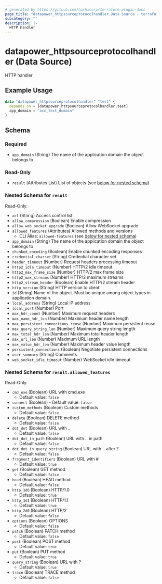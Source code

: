 ```yaml
---
# generated by https://github.com/hashicorp/terraform-plugin-docs
page_title: "datapower_httpsourceprotocolhandler Data Source - terraform-provider-datapower"
subcategory: ""
description: |-
  HTTP handler
---
```


# datapower_httpsourceprotocolhandler (Data Source)

HTTP handler

## Example Usage

```terraform
data "datapower_httpsourceprotocolhandler" "test" {
  depends_on = [datapower_httpsourceprotocolhandler.test]
  app_domain = "acc_test_domain"
}
```

<!-- schema generated by tfplugindocs -->
## Schema

### Required

- `app_domain` (String) The name of the application domain the object belongs to

### Read-Only

- `result` (Attributes List) List of objects (see [below for nested schema](#nestedatt--result))

<a id="nestedatt--result"></a>
### Nested Schema for `result`

Read-Only:

- `acl` (String) Access control list
- `allow_compression` (Boolean) Enable compression
- `allow_web_socket_upgrade` (Boolean) Allow WebSocket upgrade
- `allowed_features` (Attributes) Allowed methods and versions
  - CLI Alias: `allowed-features` (see [below for nested schema](#nestedatt--result--allowed_features))
- `app_domain` (String) The name of the application domain the object belongs to
- `chunked_encoding` (Boolean) Enable chunked encoding responses
- `credential_charset` (String) Credential character set
- `header_timeout` (Number) Request headers processing timeout
- `http2_idle_timeout` (Number) HTTP/2 idle timeout
- `http2_max_frame_size` (Number) HTTP/2 max frame size
- `http2_max_streams` (Number) HTTP/2 maximum streams
- `http2_stream_header` (Boolean) Enable HTTP/2 stream header
- `http_version` (String) HTTP version to client
- `id` (String) Name of the object. Must be unique among object types in application domain.
- `local_address` (String) Local IP address
- `local_port` (Number) Port
- `max_hdr_count` (Number) Maximum request headers
- `max_name_hdr_len` (Number) Maximum header name length
- `max_persistent_connections_reuse` (Number) Maximum persistent reuse
- `max_query_string_len` (Number) Maximum query string length
- `max_total_hdr_len` (Number) Maximum total header length
- `max_url_len` (Number) Maximum URL length
- `max_value_hdr_len` (Number) Maximum header value length
- `persistent_connections` (Boolean) Negotiate persistent connections
- `user_summary` (String) Comments
- `web_socket_idle_timeout` (Number) WebSocket idle timeout

<a id="nestedatt--result--allowed_features"></a>
### Nested Schema for `result.allowed_features`

Read-Only:

- `cmd_exe` (Boolean) URL with cmd.exe
  - Default value: `false`
- `connect` (Boolean) - Default value: `false`
- `custom_methods` (Boolean) Custom methods
  - Default value: `false`
- `delete` (Boolean) DELETE method
  - Default value: `false`
- `dot_dot` (Boolean) URL with ..
  - Default value: `false`
- `dot_dot_in_path` (Boolean) URL with .. in path
  - Default value: `false`
- `dot_dot_in_query_string` (Boolean) URL with .. after ?
  - Default value: `false`
- `fragment_identifiers` (Boolean) URL with #
  - Default value: `true`
- `get` (Boolean) GET method
  - Default value: `false`
- `head` (Boolean) HEAD method
  - Default value: `false`
- `http_1d0` (Boolean) HTTP/1.0
  - Default value: `true`
- `http_1d1` (Boolean) HTTP/1.1
  - Default value: `true`
- `http_2d0` (Boolean) HTTP/2
  - Default value: `false`
- `options` (Boolean) OPTIONS
  - Default value: `false`
- `patch` (Boolean) PATCH method
  - Default value: `false`
- `post` (Boolean) POST method
  - Default value: `true`
- `put` (Boolean) PUT method
  - Default value: `true`
- `query_string` (Boolean) URL with ?
  - Default value: `true`
- `trace` (Boolean) TRACE method
  - Default value: `false`
